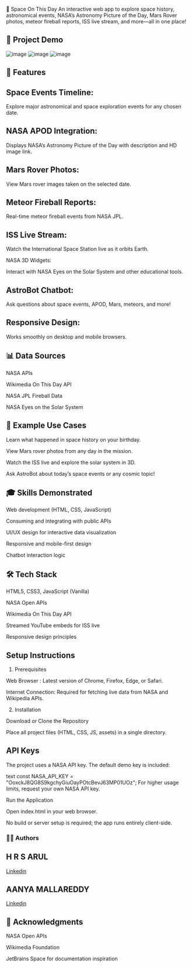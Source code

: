 🚀 Space On This Day
An interactive web app to explore space history, astronomical events, NASA’s Astronomy Picture of the Day, Mars Rover photos, meteor fireball reports, ISS live stream, and more—all in one place!

## 📁  Project Demo

![image](https://github.com/user-attachments/assets/546a7adf-791f-4206-8872-13a95fb535c7)
![image](https://github.com/user-attachments/assets/83ef19a4-af59-4395-b3e4-37f048a9c602)
![image](https://github.com/user-attachments/assets/9a62d8f0-1d38-4971-af8a-33378d1925f6)

## 📌 Features

## Space Events Timeline:

Explore major astronomical and space exploration events for any chosen date.

## NASA APOD Integration:

Displays NASA’s Astronomy Picture of the Day with description and HD image link.

## Mars Rover Photos:

View Mars rover images taken on the selected date.

## Meteor Fireball Reports:

Real-time meteor fireball events from NASA JPL.

## ISS Live Stream:

Watch the International Space Station live as it orbits Earth.

NASA 3D Widgets:

Interact with NASA Eyes on the Solar System and other educational tools.

## AstroBot Chatbot:

Ask questions about space events, APOD, Mars, meteors, and more!

## Responsive Design:

Works smoothly on desktop and mobile browsers.


## 📊 Data Sources

NASA APIs

Wikimedia On This Day API

NASA JPL Fireball Data

NASA Eyes on the Solar System


## 📝 Example Use Cases

Learn what happened in space history on your birthday.

View Mars rover photos from any day in the mission.

Watch the ISS live and explore the solar system in 3D.

Ask AstroBot about today’s space events or any cosmic topic!


## 🎓 Skills Demonstrated

Web development (HTML, CSS, JavaScript)

Consuming and integrating with public APIs

UI/UX design for interactive data visualization

Responsive and mobile-first design

Chatbot interaction logic


## 🛠 Tech Stack

HTML5, CSS3, JavaScript (Vanilla)

NASA Open APIs

Wikimedia On This Day API

Streamed YouTube embeds for ISS live

Responsive design principles


## Setup Instructions
1. Prerequisites
   
Web Browser : Latest version of Chrome, Firefox, Edge, or Safari.

Internet Connection: Required for fetching live data from NASA and Wikipedia APIs.

2. Installation
   
Download or Clone the Repository

Place all project files (HTML, CSS, JS, assets) in a single directory.

## API Keys

The project uses a NASA API key. The default demo key is included:

text
const NASA_API_KEY = "OoxckJ8QG8S9kgchyGiuOayPOtcBevJ63MP01UOz";
For higher usage limits, request your own NASA API key.

Run the Application

Open index.html in your web browser.

No build or server setup is required; the app runs entirely client-side.

### 🙋‍♂️ Authors

## H R S ARUL 

 [Linkedin](https://www.linkedin.com/in/arul-h-r-s-020a81342)


## AANYA MALLAREDDY

[Linkedin](https://www.linkedin.com/in/aanya-mallareddy-b1b0a0355)

## 📢 Acknowledgments

NASA Open APIs

Wikimedia Foundation

JetBrains Space for documentation inspiration


